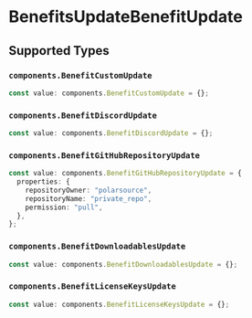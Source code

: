 # BenefitsUpdateBenefitUpdate


## Supported Types

### `components.BenefitCustomUpdate`

```typescript
const value: components.BenefitCustomUpdate = {};
```

### `components.BenefitDiscordUpdate`

```typescript
const value: components.BenefitDiscordUpdate = {};
```

### `components.BenefitGitHubRepositoryUpdate`

```typescript
const value: components.BenefitGitHubRepositoryUpdate = {
  properties: {
    repositoryOwner: "polarsource",
    repositoryName: "private_repo",
    permission: "pull",
  },
};
```

### `components.BenefitDownloadablesUpdate`

```typescript
const value: components.BenefitDownloadablesUpdate = {};
```

### `components.BenefitLicenseKeysUpdate`

```typescript
const value: components.BenefitLicenseKeysUpdate = {};
```

